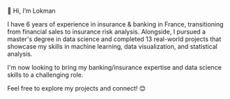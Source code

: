 👋 Hi, I’m Lokman

I have 6 years of experience in insurance & banking in France, transitioning from financial sales to insurance risk analysis. Alongside, I pursued a master's degree in data science and completed 13 real-world projects that showcase my skills in machine learning, data visualization, and statistical analysis.

I'm now looking to bring my banking/insurance expertise and data science skills to a challenging role.

Feel free to explore my projects and connect! 😊
